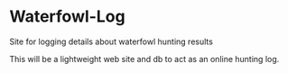 # Waterfowl-Log
Site for logging details about waterfowl hunting results

This will be a lightweight web site and db to act as an online hunting log.
